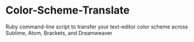 # Color-Scheme-Translate
Ruby command-line script to transfer your text-editor color scheme across Sublime, Atom, Brackets, and Dreamweaver
